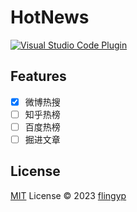 # HotNews

<a href="https://marketplace.visualstudio.com/items?itemName=antfu.HotNews" target="__blank"><img src="https://img.shields.io/badge/VS%20Code%20Marketplace-HotNews-blue?style=plastic&link=https%3A%2F%2Fmarketplace.visualstudio.com%2Fitems%3FitemName%3Dflingyp.vscode-plugin-hot-news" alt="Visual Studio Code Plugin" /></a>

## Features

- [x] 微博热搜
- [ ] 知乎热榜
- [ ] 百度热榜
- [ ] 掘进文章

## License

[MIT](./LICENSE) License © 2023 [flingyp](https://github.com/flingyp)
